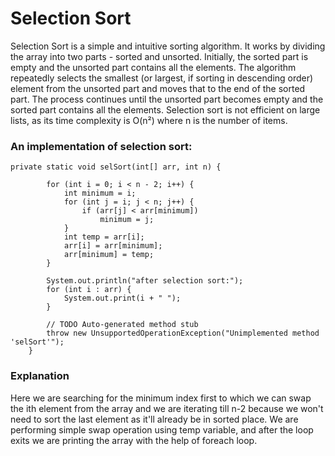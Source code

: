 # Selection Sort

Selection Sort is a simple and intuitive sorting algorithm. It works by dividing the array into two parts - sorted and unsorted. Initially, the sorted part is empty and the unsorted part contains all the elements. The algorithm repeatedly selects the smallest (or largest, if sorting in descending order) element from the unsorted part and moves that to the end of the sorted part. The process continues until the unsorted part becomes empty and the sorted part contains all the elements. Selection sort is not efficient on large lists, as its time complexity is O(n²) where n is the number of items.

### An implementation of selection sort:
```
private static void selSort(int[] arr, int n) {

        for (int i = 0; i < n - 2; i++) {
            int minimum = i;
            for (int j = i; j < n; j++) {
                if (arr[j] < arr[minimum])
                    minimum = j;
            }
            int temp = arr[i];
            arr[i] = arr[minimum];
            arr[minimum] = temp;
        }

        System.out.println("after selection sort:");
        for (int i : arr) {
            System.out.print(i + " ");
        }

        // TODO Auto-generated method stub
        throw new UnsupportedOperationException("Unimplemented method 'selSort'");
    }
```

### Explanation
Here we are searching for the minimum index first to which we can swap the ith element from the array and we are iterating till n-2 because we won't need to sort the last element as it'll already be in sorted place. We are performing simple swap operation using temp variable, and after the loop exits we are printing the array with the help of foreach loop. 
